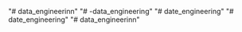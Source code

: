"# data_engineerinn" 
"# -data_engineering" 
"# date_engineering" 
"# date_engineering" 
"# data_engineerinn" 
